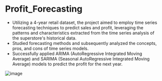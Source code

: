 # Profit_Forecasting

-	Utilizing a 4-year retail dataset, the project aimed to employ time series forecasting techniques to predict sales and profit, leveraging the patterns and characteristics extracted from the time series analysis of the superstore's historical data.
-	Studied forecasting methods and subsequently analyzed the concepts, pros, and cons of time series models.
-	Successfully applied ARIMA (AutoRegressive Integrated Moving Average) and SARIMA (Seasonal AutoRegressive Integrated Moving Average) models to predict the profit for the next year.

![image](https://github.com/DzungDo82/Profit_Forecasting/assets/138108830/fffb07c5-416f-42ae-9c8e-ce5bec30eacb)

